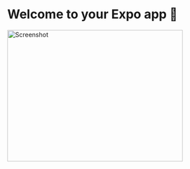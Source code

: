 # Welcome to your Expo app 👋
<img src="https://github.com/user-attachments/assets/d3773249-ff29-48ba-800f-e2d38be5208e" alt="Screenshot" width="400" height="300">

